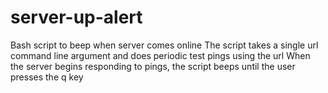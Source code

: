 # server-up-alert
Bash script to beep when server comes online
The script takes a single url command line argument and does periodic test pings using the url
When the server begins responding to pings, the script beeps until the user presses the q key
